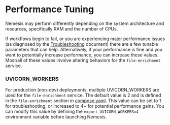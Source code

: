 # Performance Tuning

Nemesis may perform differently depending on the system architecture and resources, specifically RAM and the number of CPUs.

If workflows begin to fail, or you are experiencing major performance issues (as diagnosed by the [Troubleshooting](troubleshooting.md) document) there are a few tunable parameters that can help. Alternatively, if your performance is fine and you want to potentially increase performance, you can increase these values. Most/all of these values involve altering behaviors for the `file-enrichment` service.


### UVICORN_WORKERS

For production (non-dev) deployments, multiple UVICORN_WORKERS are used for the `file-enrichment` service. The default value is 2 and is defined in the `file-enrichment` section in [compose.yaml](https://github.com/SpecterOps/Nemesis/blob/71406afc12f855140ea68aae337076f9b8dc292f/compose.yaml#L217). This value can be set to 1 for troubleshooting, or increased to 4+ for potential performance gains. You can modify this value by defining the `export UVICORN_WORKERS=4` environment variable before launching Nemesis.


